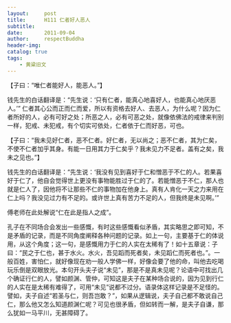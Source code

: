 ```yaml
---
layout:     post
title:      H111 仁者好人恶人
subtitle:   
date:       2011-09-04
author:     respectBuddha
header-img: 
catalog: true
tags:
    - 黄粱旧文
---
```


【子曰：“唯仁者能好人，能恶人。”】

钱先生的白话翻译是：“先生说：‘只有仁者，能真心地喜好人，也能真心地厌恶人。’”
仁者其心公而正而仁而爱，所以有资格去好人、去恶人，为什么呢？因为仁者所好的人，必有可好之处；所恶之人，必有可恶之处，就像依佛法的戒律来判别一样，犯戒、未犯戒，有个切实可依处，仁者依于仁而好恶，可也。

【子曰：“我未见好仁者，恶不仁者。好仁者，无以尚之；恶不仁者，其为仁矣，不使不仁者加乎其身。有能一日用其力于仁矣乎？我未见力不足者。盖有之矣，我未之见也。”】

钱先生的白话翻译是：“先生说：‘我没有见到喜好于仁和憎恶于不仁的人。若果喜好于仁了，他自会觉得世上更没有事物能胜过于仁的了。若能憎恶于不仁，那人也就是仁人了，因他将不让那些不仁的事物加在他身上。真有人肯化一天之力来用在仁上吗？我没见过力有不足的。或许世上真有苦力不足的人，但我终是未见啊。’”

傅老师在此处解说“仁在此是指人之成”。

孔子在不同场合会发出一些感慨，有时这些感慨看似矛盾，其实略思之即可知，不是矛盾的记录，而是不同角度阐释各种问题的记录。如上一句，主要基于仁的体说用，从这个角度；这一句，是感慨用力于仁的人实在太稀有了！如十五章说：子曰：“民之于仁也，甚于水火。水火，吾见蹈而死者矣，未见蹈仁而死者也。”。一般百姓，害怕仁，就好像现在劝一般人学佛一样，好像会要了他的命，叫他去吃喝玩乐倒是双眼放光。本句开头夫子说“未见”，那是不是真未见呢？论语中可找出几个确证行仁的人，譬如颜渊、管仲，可知这是夫子在某种场合说的，因为见到行仁的人实在是太稀有难得了，可用“未见”说都不过分。语录体这样记录是不足怪的。譬如，夫子自述“若圣与仁，则吾岂敢？”，如果从逻辑说，夫子自己都不敢说自己仁，那么他又怎么知道颜渊仁呢？可见也很矛盾，但如转而一解，是夫子自谦，那么犹如一马平川，无甚障碍了。
